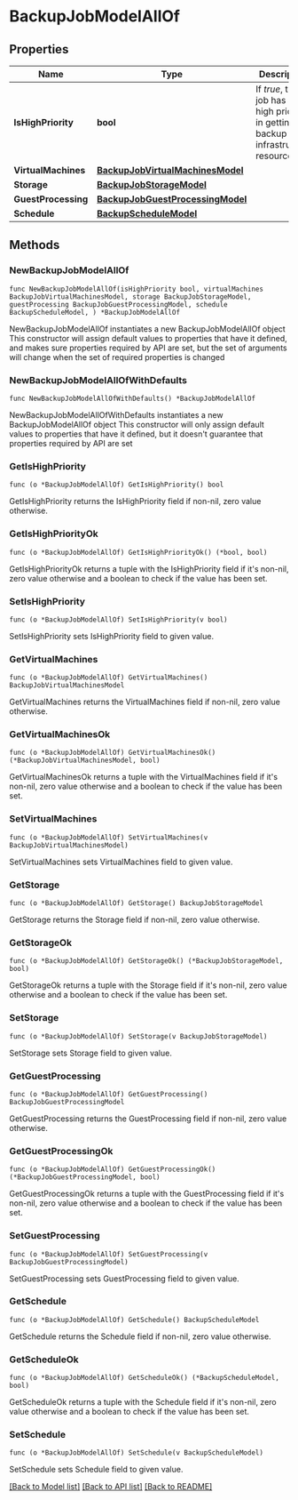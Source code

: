 # BackupJobModelAllOf

## Properties

Name | Type | Description | Notes
------------ | ------------- | ------------- | -------------
**IsHighPriority** | **bool** | If *true*, the job has a high priority in getting backup infrastructure resources. | 
**VirtualMachines** | [**BackupJobVirtualMachinesModel**](BackupJobVirtualMachinesModel.md) |  | 
**Storage** | [**BackupJobStorageModel**](BackupJobStorageModel.md) |  | 
**GuestProcessing** | [**BackupJobGuestProcessingModel**](BackupJobGuestProcessingModel.md) |  | 
**Schedule** | [**BackupScheduleModel**](BackupScheduleModel.md) |  | 

## Methods

### NewBackupJobModelAllOf

`func NewBackupJobModelAllOf(isHighPriority bool, virtualMachines BackupJobVirtualMachinesModel, storage BackupJobStorageModel, guestProcessing BackupJobGuestProcessingModel, schedule BackupScheduleModel, ) *BackupJobModelAllOf`

NewBackupJobModelAllOf instantiates a new BackupJobModelAllOf object
This constructor will assign default values to properties that have it defined,
and makes sure properties required by API are set, but the set of arguments
will change when the set of required properties is changed

### NewBackupJobModelAllOfWithDefaults

`func NewBackupJobModelAllOfWithDefaults() *BackupJobModelAllOf`

NewBackupJobModelAllOfWithDefaults instantiates a new BackupJobModelAllOf object
This constructor will only assign default values to properties that have it defined,
but it doesn't guarantee that properties required by API are set

### GetIsHighPriority

`func (o *BackupJobModelAllOf) GetIsHighPriority() bool`

GetIsHighPriority returns the IsHighPriority field if non-nil, zero value otherwise.

### GetIsHighPriorityOk

`func (o *BackupJobModelAllOf) GetIsHighPriorityOk() (*bool, bool)`

GetIsHighPriorityOk returns a tuple with the IsHighPriority field if it's non-nil, zero value otherwise
and a boolean to check if the value has been set.

### SetIsHighPriority

`func (o *BackupJobModelAllOf) SetIsHighPriority(v bool)`

SetIsHighPriority sets IsHighPriority field to given value.


### GetVirtualMachines

`func (o *BackupJobModelAllOf) GetVirtualMachines() BackupJobVirtualMachinesModel`

GetVirtualMachines returns the VirtualMachines field if non-nil, zero value otherwise.

### GetVirtualMachinesOk

`func (o *BackupJobModelAllOf) GetVirtualMachinesOk() (*BackupJobVirtualMachinesModel, bool)`

GetVirtualMachinesOk returns a tuple with the VirtualMachines field if it's non-nil, zero value otherwise
and a boolean to check if the value has been set.

### SetVirtualMachines

`func (o *BackupJobModelAllOf) SetVirtualMachines(v BackupJobVirtualMachinesModel)`

SetVirtualMachines sets VirtualMachines field to given value.


### GetStorage

`func (o *BackupJobModelAllOf) GetStorage() BackupJobStorageModel`

GetStorage returns the Storage field if non-nil, zero value otherwise.

### GetStorageOk

`func (o *BackupJobModelAllOf) GetStorageOk() (*BackupJobStorageModel, bool)`

GetStorageOk returns a tuple with the Storage field if it's non-nil, zero value otherwise
and a boolean to check if the value has been set.

### SetStorage

`func (o *BackupJobModelAllOf) SetStorage(v BackupJobStorageModel)`

SetStorage sets Storage field to given value.


### GetGuestProcessing

`func (o *BackupJobModelAllOf) GetGuestProcessing() BackupJobGuestProcessingModel`

GetGuestProcessing returns the GuestProcessing field if non-nil, zero value otherwise.

### GetGuestProcessingOk

`func (o *BackupJobModelAllOf) GetGuestProcessingOk() (*BackupJobGuestProcessingModel, bool)`

GetGuestProcessingOk returns a tuple with the GuestProcessing field if it's non-nil, zero value otherwise
and a boolean to check if the value has been set.

### SetGuestProcessing

`func (o *BackupJobModelAllOf) SetGuestProcessing(v BackupJobGuestProcessingModel)`

SetGuestProcessing sets GuestProcessing field to given value.


### GetSchedule

`func (o *BackupJobModelAllOf) GetSchedule() BackupScheduleModel`

GetSchedule returns the Schedule field if non-nil, zero value otherwise.

### GetScheduleOk

`func (o *BackupJobModelAllOf) GetScheduleOk() (*BackupScheduleModel, bool)`

GetScheduleOk returns a tuple with the Schedule field if it's non-nil, zero value otherwise
and a boolean to check if the value has been set.

### SetSchedule

`func (o *BackupJobModelAllOf) SetSchedule(v BackupScheduleModel)`

SetSchedule sets Schedule field to given value.



[[Back to Model list]](../README.md#documentation-for-models) [[Back to API list]](../README.md#documentation-for-api-endpoints) [[Back to README]](../README.md)



